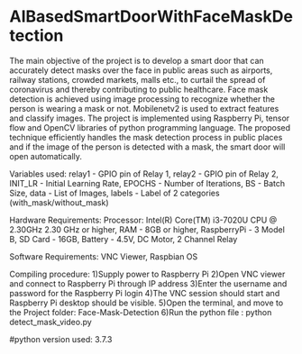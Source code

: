 # AIBasedSmartDoorWithFaceMaskDetection

The main objective of the project is to develop a smart door that can accurately detect masks
over the face in public areas such as airports, railway stations, crowded markets, malls etc., 
to curtail the spread of coronavirus and thereby contributing to public healthcare.
Face mask detection is achieved using image processing to recognize whether the person is 
wearing a mask or not. Mobilenetv2 is used to extract features and classify images. The project 
is implemented using Raspberry Pi, tensor flow and OpenCV libraries of python programming 
language. The proposed technique efficiently handles the mask detection process in public 
places and if the image of the person is detected with a mask, the smart door will open 
automatically.

Variables used:
relay1 - GPIO pin of Relay 1,
relay2 - GPIO pin of Relay 2,
INIT_LR - Initial Learning Rate,
EPOCHS - Number of Iterations,
BS - Batch Size,
data - List of Images,
labels - Label of 2 categories (with_mask/without_mask)

Hardware Requirements:
Processor: Intel(R) Core(TM) i3-7020U CPU @ 2.30GHz 2.30 GHz or higher,
RAM - 8GB or higher,
RaspberryPi - 3 Model B,
SD Card - 16GB,
Battery - 4.5V,
DC Motor,
2 Channel Relay

Software Requirements:
VNC Viewer,
Raspbian OS

Compiling procedure:
1)Supply power to Raspberry Pi
2)Open VNC viewer and connect to Raspberry Pi through IP address
3)Enter the username and password for the Raspberry Pi login
4)The VNC session should start and Raspberry Pi desktop should be visible.
5)Open the terminal, and move to the Project folder: Face-Mask-Detection
6)Run the python file : python detect_mask_video.py

#python version used: 3.7.3




